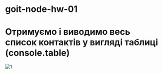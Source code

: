# goit-node-hw-01

# Отримуємо і виводимо весь список контактів у вигляді таблиці (console.table)

<img src="https:https://ibb.co/M2RKrHk" alt="1">
